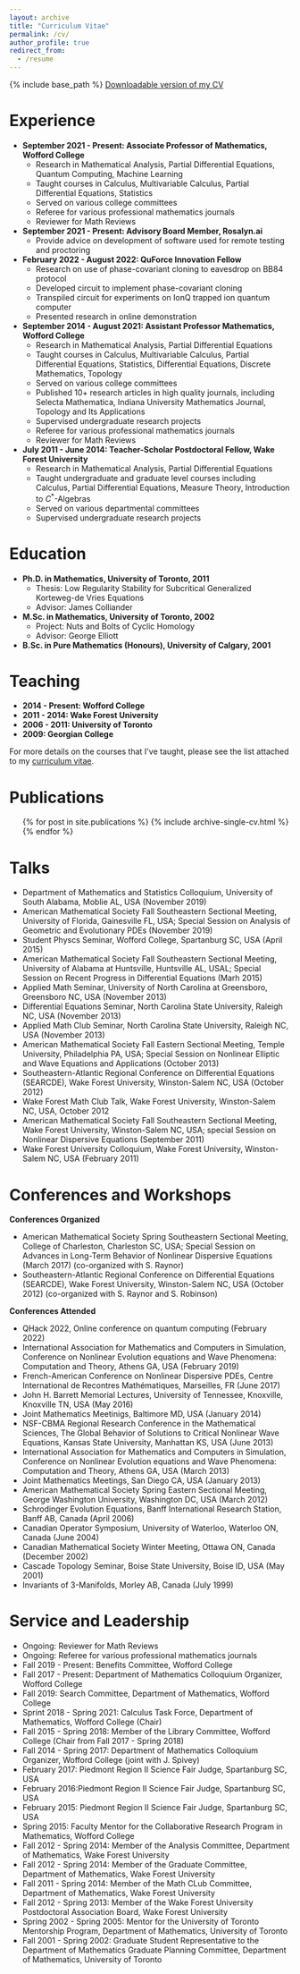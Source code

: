 ```yaml
---
layout: archive
title: "Curriculum Vitae"
permalink: /cv/
author_profile: true
redirect_from:
  - /resume
---
```


{% include base_path %}
[Downloadable version of my CV](/files/pigottcv.pdf)

Experience
======
* **September 2021 - Present: Associate Professor of Mathematics, Wofford College**
  * Research in Mathematical Analysis, Partial Differential Equations, Quantum Computing, Machine Learning
  * Taught courses in Calculus, Multivariable Calculus, Partial Differential Equations, Statistics
  * Served on various college committees
  * Referee for various professional mathematics journals
  * Reviewer for Math Reviews
* **September 2021 - Present: Advisory Board Member, Rosalyn.ai**
  * Provide advice on development of software used for remote testing and proctoring
* **February 2022 - August 2022: QuForce Innovation Fellow**
  * Research on use of phase-covariant cloning to eavesdrop on BB84 protocol
  * Developed circuit to implement phase-covariant cloning
  * Transpiled circuit for experiments on IonQ trapped ion quantum computer
  * Presented research in online demonstration
* **September 2014 - August 2021: Assistant Professor Mathematics, Wofford College**
  * Research in Mathematical Analysis, Partial Differential Equations
  * Taught courses in Calculus, Multivariable Calculus, Partial Differential Equations, Statistics, Differential Equations, Discrete Mathematics, Topology
  * Served on various college committees
  * Published 10+ research articles in high quality journals, including Selecta Mathematica, Indiana University Mathematics Journal, Topology and Its Applications
  * Supervised undergraduate research projects
  * Referee for various professional mathematics journals
  * Reviewer for Math Reviews
* **July 2011 - June 2014: Teacher-Scholar Postdoctoral Fellow, Wake Forest University**
  * Research in Mathematical Analysis, Partial Differential Equations
  * Taught undergraduate and graduate level courses including Calculus, Partial Differential Equations, Measure Theory, Introduction to $C^{\ast}$-Algebras
  * Served on various departmental committees
  * Supervised undergraduate research projects

Education
======
* **Ph.D. in Mathematics, University of Toronto, 2011**
  * Thesis: Low Regularity Stability for Subcritical Generalized Korteweg-de Vries Equations
  * Advisor: James Colliander
* **M.Sc. in Mathematics, University of Toronto, 2002**
  * Project: Nuts and Bolts of Cyclic Homology
  * Advisor: George Elliott
* **B.Sc. in Pure Mathematics (Honours), University of Calgary, 2001**


  
Teaching
======
* **2014 - Present: Wofford College**
* **2011 - 2014: Wake Forest University**
* **2006 - 2011: University of Toronto**
* **2009: Georgian College**

For more details on the courses that I've taught, please see the list attached to my [curriculum vitae](/files/pigottcv.pdf).

Publications
======
  <ul>{% for post in site.publications %}
    {% include archive-single-cv.html %}
  {% endfor %}</ul>
  
Talks
======
* Department of Mathematics and Statistics Colloquium, University of South Alabama, Moblie AL, USA (November 2019)
* American Mathematical Society Fall Southeastern Sectional Meeting, University of Florida, Gainesville FL, USA; Special Session on Analysis of Geometric and Evolutionary PDEs (November 2019)
* Student Physcs Seminar, Wofford College, Spartanburg SC, USA (April 2015)
* American Mathematical Society Fall Southeastern Sectional Meeting, University of Alabama at Huntsville, Huntsville AL, USAL; Special Session on Recent Progress in Differential Equations (Marh 2015)
* Applied Math Seminar, University of North Carolina at Greensboro, Greensboro NC, USA (November 2013)
* Differential Equations Seminar, North Carolina State University, Raleigh NC, USA (November 2013)
* Applied Math Club Seminar, North Carolina State University, Raleigh NC, USA (November 2013)
* American Mathematical Society Fall Eastern Sectional Meeting, Temple University, Philadelphia PA, USA; Special Session on Nonlinear Elliptic and Wave Equations and Applications (October 2013)
* Southeastern-Atlantic Regional Conference on Differential Equations (SEARCDE), Wake Forest University, Winston-Salem NC, USA (October 2012)
* Wake Forest Math Club Talk, Wake Forest University, Winston-Salem NC, USA, October 2012
* American Mathematical Society Fall Southeastern Sectional Meeting, Wake Forest University, Winston-Salem NC, USA; special Session on Nonlinear Dispersive Equations (September 2011)
* Wake Forest University Colloquium, Wake Forest University, Winston-Salem NC, USA (February 2011)

Conferences and Workshops
======
**Conferences Organized**
* American Mathematical Society Spring Southeastern Sectional Meeting, College of Charleston, Charleston SC, USA; Special Session on Advances in Long-Term Behavior of Nonlinear Dispersive Equations (March 2017) (co-organized with S. Raynor)
* Southeastern-Atlantic Regional Conference on Differential Equations (SEARCDE), Wake Forest University, Winston-Salem NC, USA (October 2012) (co-organized with S. Raynor and S. Robinson)

**Conferences Attended**
* QHack 2022, Online conference on quantum computing (February 2022)
* International Association for Mathematics and Computers in Simulation, Conference on Nonlinear Evolution equations and Wave Phenomena: Computation and Theory, Athens GA, USA (February 2019)
* French-American Conference on Nonlinear Dispersive PDEs, Centre International de Recontres Mathématiques, Marseilles, FR (June 2017)
* John H. Barrett Memorial Lectures, University of Tennessee, Knoxville, Knoxville TN, USA (May 2016)
* Joint Mathematics Meetinigs, Baltimore MD, USA (January 2014)
* NSF-CBMA Regional Research Conference in the Mathematical Sciences, The Global Behavior of Solutions to Critical Nonlinear Wave Equations, Kansas State University, Manhattan KS, USA (June 2013)
* International Association for Mathematics and Computers in Simulation, Conference on Nonlinear Evolution equations and Wave Phenomena: Computation and Theory, Athens GA, USA (March 2013)
* Joint Mathematics Meetings, San Diego CA, USA (January 2013)
* American Mathematical Society Spring Eastern Sectional Meeting, George Washington University, Washington DC, USA (March 2012)
* Schrodinger Evolution Equations, Banff International Research Station, Banff AB, Canada (April 2006)
* Canadian Operator Symposium, University of Waterloo, Waterloo ON, Canada (June 2004)
* Canadian Mathematical Society Winter Meeting, Ottawa ON, Canada (December 2002)
* Cascade Topology Seminar, Boise State University, Boise ID, USA (May 2001)
* Invariants of 3-Manifolds, Morley AB, Canada (July 1999)
  

  
Service and Leadership
======
* Ongoing: Reviewer for Math Reviews
* Ongoing: Referee for various professional mathematics journals
* Fall 2019 - Present: Benefits Committee, Wofford College
* Fall 2017 - Present: Department of Mathematics Colloquium Organizer, Wofford College
* Fall 2019: Search Committee, Department of Mathematics, Wofford College
* Sprint 2018 - Spring 2021: Calculus Task Force, Department of Mathematics, Wofford College (Chair)
* Fall 2015 - Spring 2018: Member of the Library Committee, Wofford College (Chair from Fall 2017 - Spring 2018)
* Fall 2014 - Spring 2017: Department of Mathematics Colloquium Organizer, Wofford College (joint with J. Spivey)
* February 2017: Piedmont Region II Science Fair Judge, Spartanburg SC, USA
* February 2016:Piedmont Region II Science Fair Judge, Spartanburg SC, USA
* February 2015: Piedmont Region II Science Fair Judge, Spartanburg SC, USA
* Spring 2015: Faculty Mentor for the Collaborative Research Program in Mathematics, Wofford College
* Fall 2012 - Spring 2014: Member of the Analysis Committee, Department of Mathematics, Wake Forest University
* Fall 2012 - Spring 2014: Member of the Graduate Committee, Department of Mathematics, Wake Forest University
* Fall 2011 - Spring 2014: Member of the Math CLub Committee, Department of Mathematics, Wake Forest University
* Fall 2012 - Spring 2013: Member of the Wake Forest University Postdoctoral Association Board, Wake Forest University
* Spring 2002 - Spring 2005: Mentor for the University of Toronto Mentorship Program, Department of Mathematics, University of Toronto
* Fall 2001 - Spring 2002: Graduate Student Representative to the Department of Mathematics Graduate Planning Committee, Department of Mathematics, University of Toronto

